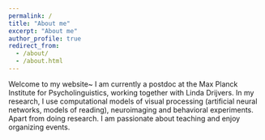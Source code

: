 ```yaml
---
permalink: /
title: "About me"
excerpt: "About me"
author_profile: true
redirect_from: 
  - /about/
  - /about.html
---
```


Welcome to my website~ I am currently a postdoc at the Max Planck Institute for Psycholinguistics, working together with Linda Drijvers.  In my research, I use computational models of visual processing (artificial neural networks, models of reading), neuroimaging and behavioral experiments. Apart from doing research. I am passionate about teaching and enjoy organizing events.
